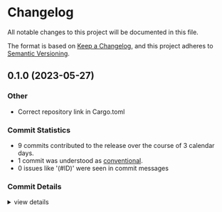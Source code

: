 # Changelog

All notable changes to this project will be documented in this file.

The format is based on [Keep a Changelog](https://keepachangelog.com/en/1.0.0/),
and this project adheres to [Semantic Versioning](https://semver.org/spec/v2.0.0.html).

## 0.1.0 (2023-05-27)

<csr-id-00e82a586345e5a15aa9cfe70f00bd60bd60d0bd/>

### Other

 - <csr-id-00e82a586345e5a15aa9cfe70f00bd60bd60d0bd/> Correct repository link in Cargo.toml

### Commit Statistics

<csr-read-only-do-not-edit/>

 - 9 commits contributed to the release over the course of 3 calendar days.
 - 1 commit was understood as [conventional](https://www.conventionalcommits.org).
 - 0 issues like '(#ID)' were seen in commit messages

### Commit Details

<csr-read-only-do-not-edit/>

<details><summary>view details</summary>

 * **Uncategorized**
    - Release zx0decompress v0.1.1, zx0dec v0.1.0 ([`a9303c0`](https://github.com/vilcans/zx0decompress/commit/a9303c0f7bfd6cd280d3f5cfaffa0bfb790454ea))
    - Add CHANGELOG.md ([`f9f5747`](https://github.com/vilcans/zx0decompress/commit/f9f5747c73be0a2e0fb663359a51d29e96ee5c00))
    - Correct repository link in Cargo.toml ([`00e82a5`](https://github.com/vilcans/zx0decompress/commit/00e82a586345e5a15aa9cfe70f00bd60bd60d0bd))
    - Split readme into lib and cli ([`5430598`](https://github.com/vilcans/zx0decompress/commit/54305987e63b3d0cf88d4008b5b16f3812c1577b))
    - Add settings for classic mode and max output size ([`8bd4ccd`](https://github.com/vilcans/zx0decompress/commit/8bd4ccd2487ff977a2adc88109c6f306462e1866))
    - Error on corrupt input (invalid length) ([`f5f7308`](https://github.com/vilcans/zx0decompress/commit/f5f7308634b6b9e461e7f149c8674c7e77062b6c))
    - Comments ([`7069494`](https://github.com/vilcans/zx0decompress/commit/7069494d266c95c7bf88f73ed1793a0169ebaedc))
    - Add metadata to Cargo files ([`4ff5199`](https://github.com/vilcans/zx0decompress/commit/4ff51997ce156fa57149e9fac0a743e6d5b0bf7f))
    - First implementation ([`f87de06`](https://github.com/vilcans/zx0decompress/commit/f87de0667650cb6ab69f8acc338154564f4884d5))
</details>

